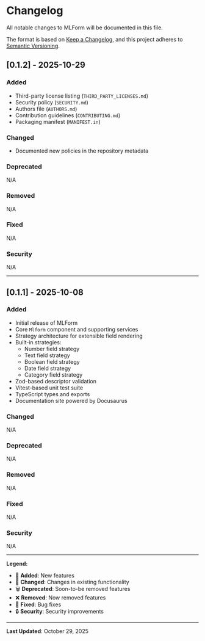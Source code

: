 # Changelog

All notable changes to MLForm will be documented in this file.

The format is based on [Keep a Changelog](https://keepachangelog.com/en/1.0.0/),
and this project adheres to [Semantic Versioning](https://semver.org/spec/v2.0.0.html).

## [0.1.2] - 2025-10-29

### Added

- Third-party license listing (`THIRD_PARTY_LICENSES.md`)
- Security policy (`SECURITY.md`)
- Authors file (`AUTHORS.md`)
- Contribution guidelines (`CONTRIBUTING.md`)
- Packaging manifest (`MANIFEST.in`)

### Changed

- Documented new policies in the repository metadata

### Deprecated

N/A

### Removed

N/A

### Fixed

N/A

### Security

N/A

---

## [0.1.1] - 2025-10-08

### Added

- Initial release of MLForm
- Core `Mlform` component and supporting services
- Strategy architecture for extensible field rendering
- Built-in strategies:
	- Number field strategy
	- Text field strategy
	- Boolean field strategy
	- Date field strategy
	- Category field strategy
- Zod-based descriptor validation
- Vitest-based unit test suite
- TypeScript types and exports
- Documentation site powered by Docusaurus

### Changed

N/A

### Deprecated

N/A

### Removed

N/A

### Fixed

N/A

### Security

N/A

---

**Legend:**

- 🎉 **Added**: New features
- 🔄 **Changed**: Changes in existing functionality
- 🗑️ **Deprecated**: Soon-to-be removed features
- ❌ **Removed**: Now removed features
- 🐛 **Fixed**: Bug fixes
- 🔒 **Security**: Security improvements

---

**Last Updated**: October 29, 2025
